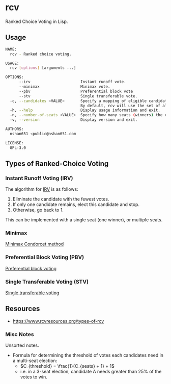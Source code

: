 # rcv

Ranked Choice Voting in Lisp.

## Usage

```sh
NAME:
  rcv - Ranked choice voting.

USAGE:
  rcv [options] [arguments ...]

OPTIONS:
      --irv                      Instant runoff vote.
      --minimax                  Minimax vote.
      --pbv                      Preferential block vote
      --stv                      Single transferable vote.
  -c, --candidates <VALUE>       Specify a mapping of eligible candidates and their affiliated parties.
                                 By default, rcv will use the set of all candidates in the ballot.
  -h, --help                     Display usage information and exit.
  -n, --number-of-seats <VALUE>  Specify how many seats (winners) the election will have. [default: 1]
  -v, --version                  Display version and exit.

AUTHORS:
  nshan651 <public@nshan651.com

LICENSE:
  GPL-3.0
```

## Types of Ranked-Choice Voting

### Instant Runoff Voting (IRV)

The algorithm for [IRV](https://en.wikipedia.org/wiki/Instant-runoff_voting) is as follows:

1. Eliminate the candidate with the fewest votes.
2. If only one candidate remains, elect this candidate and stop.
3. Otherwise, go back to 1.

This can be implemented with a single seat (one winner), or multiple seats.

### Minimax

[Minimax Condorcet method](https://en.wikipedia.org/wiki/Minimax_Condorcet_method)

### Preferential Block Voting (PBV)

[Preferential block voting](https://en.wikipedia.org/wiki/Preferential_block_voting)

### Single Transferable Voting (STV)

[Single transferable voting](https://en.wikipedia.org/wiki/Single_transferable_vote)

## Resources

- https://www.rcvresources.org/types-of-rcv

### Misc Notes

Unsorted notes.

- Formula for determining the threshold of votes each candidates need in a multi-seat election:
	- $C_{threshold} = \frac{1}{C_{seats} + 1} + 1$
	- i.e. in a 3-seat election, candidate A needs greater than 25% of the votes to win.
